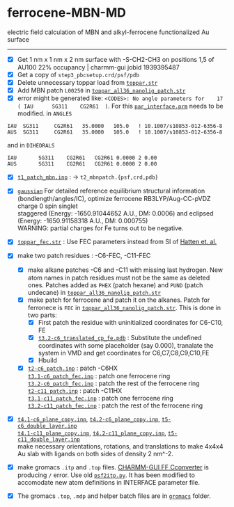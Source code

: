 # ferrocene-MBN-MD
electric field calculation of MBN and alkyl-ferrocene functionalized Au surface

----  
  - [X] Get 1 nm x 1 nm x 2 nm surface with -S-CH2-CH3 on positions 1,5 of AU100 22% occupancy | charmm-gui jobid 1939395487
  - [X] Get a copy of `step3_pbcsetup.crd/psf/pdb`  
  - [X] Delete unnecessary toppar load from [`toppar.str`](/setup/toppar.str)  
  - [X] Add MBN patch `L00250` in [`toppar_all36_nanolig_patch.str`](/setup/toppar/toppar_all36_nanolig_patch.str)  
  - [X] error might be generated like: `<CODES>: No angle parameters for    17 ( IAU      SG311    CG2R61  )`. For this [`par_interface.prm`](/setup/toppar/par_interface.prm) needs to be modified. in `ANGLES`  
```
IAU  SG311     CG2R61   35.0000   105.0   ! 10.1007/s10853-012-6356-8
AUS  SG311     CG2R61   35.0000   105.0   ! 10.1007/s10853-012-6356-8
```  
and in `DIHEDRALS`  
```
IAU       SG311    CG2R61   CG2R61 0.0000 2 0.00
AUS       SG311    CG2R61   CG2R61 0.0000 2 0.00
```
  - [X] [`t1_patch_mbn.inp`](/setup/density-22/t1_patch_mbn.inp) : -> `t2_mbnpatch.{psf,crd,pdb}`  
  - [X] [`gaussian`](/setup/gaussian) For detailed reference equilibrium structural information (bondlength/angles/IC), optimize ferrocene RB3LYP/Aug-CC-pVDZ charge 0 spin singlet  
    staggered (Energy: -1650.91044652 A.U., DM: 0.0006) and eclipsed (Energy: -1650.91158318 A.U., DM: 0.000755)  
    WARNING: partial charges for Fe turns out to be negative.  
  - [X] [`toppar_fec.str`](/setup/toppar/toppar_fec.str) : Use FEC parameters instead from SI of [Hatten et. al.](https://chemistry-europe.onlinelibrary.wiley.com/doi/abs/10.1002/chem.200700358)
  - [X] make two patch residues : -C6-FEC, -C11-FEC
    - [X] make alkane patches -C6 and -C11 with missing last hydrogen. New atom names in patch residues must not be the same as deleted ones. Patches added as `PHEX` (patch hexane) and `PUND` (patch undecane) in [`toppar_all36_nanolig_patch.str`](/setup/toppar/toppar_all36_nanolig_patch.str)    
    - [X] make patch for ferrocene and patch it on the alkanes. Patch for ferronece is `FEC` in [`toppar_all36_nanolig_patch.str`](/setup/toppar/toppar_all36_nanolig_patch.str). This is done in two parts:  
      - [X] First patch the residue with uninitialized coordinates for C6-C10, FE  
      - [X] [`t3.2-c6_translated_cp_fe.pdb`](/setup/density-22/t3.2-c6_translated_cp_fe.pdb) : Substitute the undefined coordinates with some placeholder (say 0.000), tranalate the system in VMD and get coordinates for C6,C7,C8,C9,C10,FE  
      - [X] Hbuild  
    - [X] [`t2-c6_patch.inp`](/setup/density-22/t2-c6_patch.inp) : patch -C6HX  
          [`t3.1-c6_patch_fec.inp`](/setup/density-22/t3.1-c6_patch_fec.inp) : patch one ferrocene ring  
          [`t3.2-c6_patch_fec.inp`](/setup/density-22/t3.2-c6_patch_fec.inp) : patch the rest of the ferrocene ring  
          [`t2-c11_patch.inp`](/setup/density-22/t2-c11_patch.inp) : patch -C11HX   
          [`t3.1-c11_patch_fec.inp`](/setup/density-22/t3.1-c6_patch_fec.inp) : patch one ferrocene ring  
          [`t3.2-c11_patch_fec.inp`](/setup/density-22/t3.2-c6_patch_fec.inp) : patch the rest of the ferrocene ring  

  - [X] [`t4.1-c6_plane_copy.inp`](/setup/density-22/t4.1-c6_plane_copy.inp), [`t4.2-c6_plane_copy.inp`](/setup/density-22/t4.2-c6_plane_copy.inp), [`t5-c6_double_layer.inp`](/setup/density-22/t5-c6_double_layer.inp)  
        [`t4.1-c11_plane_copy.inp`](/setup/density-22/t4.1-c11_plane_copy.inp), [`t4.2-c11_plane_copy.inp`](/setup/density-22/t4.2-c11_plane_copy.inp), [`t5-c11_double_layer.inp`](/setup/density-22/t5-c11_double_layer.inp)  
        make necessary orientations, rotations, and translations to make 4x4x4 Au slab with ligands on both sides of density 2 nm^-2.  
  - [X] make gromacs `.itp` and `.top` files. [CHARMM-GUI FF Cconverter](https://charmm-gui.org/?doc=input/converter.ffconverter) is producing `/` error. Use old [`psf2itp.py`](/setup/tools/psf2itp.py). It has been modified to accomodate new atom definitions in INTERFACE parameter file.  
  - [X] The gromacs `.top`, `.mdp` and helper batch files are in [`gromacs`](/gromacs/) folder.


